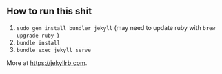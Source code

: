 ## How to run this shit

1. `sudo gem install bundler jekyll` (may need to update ruby with `brew upgrade ruby `)
2. `bundle install`
2. `bundle exec jekyll serve`

More at https://jekyllrb.com.